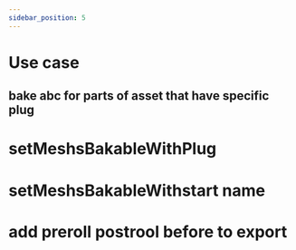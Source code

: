 ```yaml
---
sidebar_position: 5
---
```

# Use case


## bake abc for parts of asset that have specific plug
# setMeshsBakableWithPlug
# setMeshsBakableWithstart name

# add preroll postrool before to export

